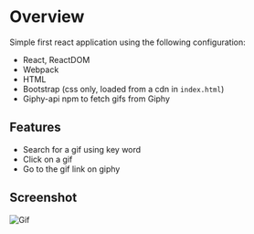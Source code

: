 # Overview

Simple first react application using the following configuration:

- React, ReactDOM
- Webpack
- HTML 
- Bootstrap (css only, loaded from a cdn in `index.html`)
- Giphy-api npm to fetch gifs from Giphy

## Features 

- Search for a gif using key word
- Click on a gif 
- Go to the gif link on giphy

## Screenshot 

![Gif](https://res.cloudinary.com/xiway/image/upload/v1622200611/react-giphy_zdh3z6.gif)
